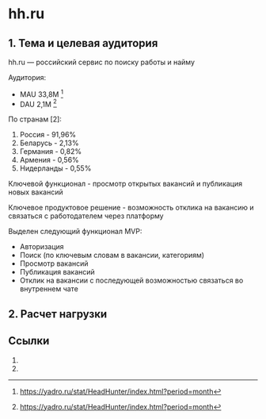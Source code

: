 # hh.ru

## 1. Тема и целевая аудитория

hh.ru — российский сервис по поиску работы и найму

Аудитория:
- MAU 33,8M [^1]
- DAU 2,1M [^1]

По странам [2]:
1. Россия - 91,96%
2. Беларусь - 2,13%
3. Германия - 0,82%
4. Армения - 0,56%
5. Нидерланды - 0,55%

Ключевой функционал - просмотр открытых вакансий и публикация новых вакансий

Ключевое продуктовое решение - возможность отклика на вакансию и связаться с работодателем через платформу

Выделен следующий функционал MVP:
- Авторизация
- Поиск (по ключевым словам в вакансии, категориям)
- Просмотр вакансий
- Публикация вакансий
- Отклик на вакансии с последующей возможностью связаться во внутреннем чате

## 2. Расчет нагрузки


## Ссылки


1. [^1]: https://yadro.ru/stat/HeadHunter/index.html?period=month
2. [^2]: https://hypestat.com/info/hh.ru
